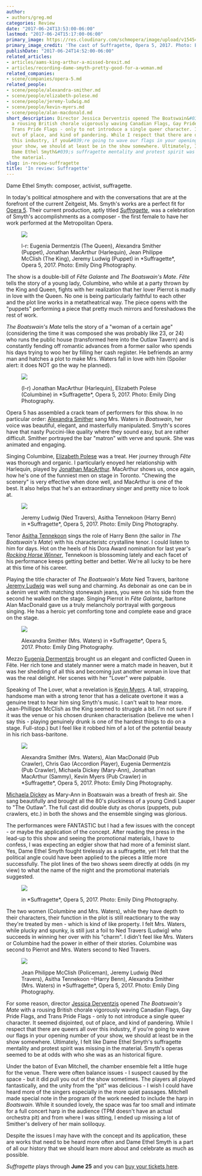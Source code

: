 ```yaml
---
author:
- authors/greg.md
categories: Review
date: "2017-06-24T13:53:00-06:00"
lastmod: "2017-06-24T15:17:00-06:00"
primary_image: https://res.cloudinary.com/schmopera/image/upload/v1545409169/media/webhook-uploads/1498336466478/2017-06-24---Sqaure---O5-The-Boatswain's-Mate-1.jpg.jpg
primary_image_credit: 'The cast of Suffragette, Opera 5, 2017. Photo: Emily Ding Photography.'
publishDate: "2017-06-24T14:52:00-06:00"
related_articles:
- articles/aams-king-arthur-a-missed-brexit.md
- articles/recording-dame-smyth-pretty-good-for-a-woman.md
related_companies:
- scene/companies/opera-5.md
related_people:
- scene/people/alexandra-smither.md
- scene/people/elizabeth-polese.md
- scene/people/jeremy-ludwig.md
- scene/people/kevin-myers.md
- scene/people/alan-macdonald.md
short_description: Director Jessica Derventzis opened The Boatswain&#039;s Mate with
  a rousing British chorale vigorously waving Canadian Flags, Gay Pride Flags, and
  Trans Pride Flags - only to not introduce a single queer character. It seemed disjointed,
  out of place, and kind of pandering. While I respect that there are queers all over
  this industry, if you&#039;re going to wave our flags in your opening number of
  your show, we should at least be in the show somewhere. Ultimately, I felt like
  Dame Ethel Smyth&#039;s suffragette mentality and protest spirit was missing in
  the material.
slug: in-review-suffragette
title: 'In review: Suffragette'
---
```


Dame Ethel Smyth: composer, activist, suffragette. 

In today's political atmosphere and with the conversations that are at the forefront of the current Zeitgeist, Ms. Smyth's works are a perfect fit for [Opera 5](/scene/companies/opera-5/). Their current production, aptly titled [*Suffragette*](http://opera5.ca/project/suffragette-details-announced/), was a celebration of Smyth's accomplishments as a composer - the first female to have her work performed at the Metropolitan Opera. 

<figure data-type="image">

![](https://res.cloudinary.com/schmopera/image/upload/v1545409169/media/webhook-uploads/1498336614263/2017-06-24---O5-Fete-Galante-2.jpg.jpg)
<figcaption>l-r: Eugenia Dermentzis (The Queen), Alexandra Smither (Puppet), Jonathan MacArthur (Harlequin), Jean Philippe McClish (The King), Jeremy Ludwig (Puppet) in *Suffragette*, Opera 5, 2017. Photo: Emily Ding Photography.</figcaption>
</figure>

The show is a double-bill of *Fête Galante* and *The Boatswain's Mate*. *Fête* tells the story of a young lady, Columbine, who while at a party thrown by the King and Queen, fights with her realization that her lover Pierrot is madly in love with the Queen. No one is being particularly faithful to each other and the plot line works in a metatheatrical way. The piece opens with the "puppets" performing a piece that pretty much mirrors and foreshadows the rest of work. 

*The Boatswain's Mate* tells the story of a "woman of a certain age" (considering the time it was composed she was probably like 23, or 24) who runs the public house (transformed here into the Outlaw Tavern) and is constantly fending off romantic advances from a former sailor who spends his days trying to woo her by filling her cash register. He befriends an army man and hatches a plot to make Mrs. Waters fall in love with him (Spoiler alert: it does NOT go the way he planned). 

<figure data-type="image">

![](https://res.cloudinary.com/schmopera/image/upload/v1545409169/media/webhook-uploads/1498336624778/2017-06-24---O5-Fete-Galante-3.jpg.jpg)
<figcaption>(l-r) Jonathan MacArthur (Harlequin), Elizabeth Polese (Columbine) in *Suffragette*, Opera 5, 2017. Photo: Emily Ding Photography.</figcaption>
</figure>

Opera 5 has assembled a crack team of performers for this show. In no particular order: [Alexandra Smither](/scene/people/alexandra-smither/) sang Mrs. Waters in *Boatswain*, her voice was beautiful, elegant, and masterfully manipulated. Smyth's scores have that nasty Puccini-like quality where they sound easy, but are rather difficult. Smither portrayed the bar "matron" with verve and spunk. She was animated and engaging. 

Singing Columbine, [Elizabeth Polese](/scene/people/elizabeth-polese/) was a treat. Her journey through *Fête* was thorough and organic. I particularly enoyed her relationship with Harlequin, played by [Jonathan MacArthur](/scene/people/jonathan-macarthur/). MacArthur shows us, once again, how he's one of the funniest men on stage in Toronto. "Chewing the scenery" is very effective when done well, and MacArthur is one of the best. It also helps that he's an extraordinary singer and pretty nice to look at.

<figure data-type="image">

![](https://res.cloudinary.com/schmopera/image/upload/v1545409169/media/webhook-uploads/1498336649344/2017-06-24---O5-The-Boatswain's-Mate-2.jpg.jpg)
<figcaption>Jeremy Ludwig (Ned Travers), Asitha Tennekoon (Harry Benn) in *Suffragette*, Opera 5, 2017. Photo: Emily Ding Photography.</figcaption>
</figure>

Tenor [Asitha Tennekoon](/scene/people/asitha-tennekoon/) sings the role of Harry Benn (the sailor in *The Boatswain's Mate*) with his characteristc crystalline tenor. I could listen to him for days. Hot on the heels of his Dora Award nomination for last year's [*Rocking Horse Winner*](/in-review-rocking-horse-winner/), Tennekoon is blossoming lately and each facet of his performance keeps getting better and better. We're all lucky to be here at this time of his career. 

Playing the title character of *The Boatswain's Mate* Ned Travers, baritone [Jeremy Ludwig](/scene/people/jeremy-ludwig/) was well sung and charming. As debonair as one can be in a denim vest with matching stonewash jeans, you were on his side from the second he walked on the stage. Singing Pierrot in *Fête Galante*, baritone Alan MacDonald gave us a truly melancholy portrayal with gorgeous singing. He has a heroic yet comforting tone and complete ease and grace on the stage.  

<figure data-type="image">

![](https://res.cloudinary.com/schmopera/image/upload/v1545409169/media/webhook-uploads/1498336659280/2017-06-24---O5-The-Boatswain's-Mate-3.jpg.jpg)
<figcaption>Alexandra Smither (Mrs. Waters) in *Suffragette*, Opera 5, 2017. Photo: Emily Ding Photography.</figcaption>
</figure>

Mezzo [Eugenia Dermentzis](/scene/people/eugenia-dermentzis/) brought us an elegant and conflicted Queen in Fête. Her rich tone and stately manner were a match made in heaven, but it was her shedding of all this and becoming just another woman in love that was the real delight. Her scenes with her "Lover" were palpable. 

Speaking of The Lover, what a revelation is [Kevin Myers](/scene/people/kevin-myers/). A tall, strapping, handsome man with a strong tenor that has a delicate overtone it was a genuine treat to hear him sing Smyth's music. I can't wait to hear more. Jean-Phillippe McClish as the King seemed to struggle a bit. I'm not sure if it was the venue or his chosen drunken characterisation (believe me when I say this - playing genuinely drunk is one of the hardest things to do on a stage. Full-stop.) but I feel like it robbed him of a lot of the potential beauty in his rich bass-baritone. 

<figure data-type="image">

![](https://res.cloudinary.com/schmopera/image/upload/v1545409169/media/webhook-uploads/1498336667623/2017-06-24---O5-The-Boatswain's-Mate-4.jpg.jpg)
<figcaption>Alexandra Smither (Mrs. Waters), Alan MacDonald (Pub Crawler), Chris Gao (Accordion Player), Eugenia Dermentzis (Pub Crawler), Michaela Dickey (Mary-Ann), Jonathan MacArthur (Sammy), Kevin Myers (Pub Crawler) in *Suffragette*, Opera 5, 2017. Photo: Emily Ding Photography.</figcaption>
</figure>

[Michaela Dickey](/scene/people/michaela-dickey/) as Mary-Ann in Boatswain was a breath of fresh air. She sang beautifully and brought all the 80's pluckiness of a young Cindi Lauper to "The Outlaw". The full cast did double duty as chorus (puppets, pub crawlers, etc.) in both the shows and the ensemble singing was glorious. 

The performances were FANTASTIC but I had a few issues with the concept - or maybe the application of the concept. After reading the press in the lead-up to this show and seeing the promotional materials, I have to confess, I was expecting an edgier show that had more of a feminist slant. Yes, Dame Ethel Smyth fought tirelessly as a suffragette, yet I felt that the political angle could have been applied to the pieces a little more successfully. The plot lines of the two shows seem directly at odds (in my view) to what the name of the night and the promotional materials suggested. 

<figure data-type="image">

![](https://res.cloudinary.com/schmopera/image/upload/v1545409169/media/webhook-uploads/1498336677660/2017-06-24---O5-The-Boatswain's-Mate-5.jpg.jpg)
<figcaption>in *Suffragette*, Opera 5, 2017. Photo: Emily Ding Photography.</figcaption>
</figure>

The two women (Columbine and Mrs. Waters), while they have depth to their characters, their function in the plot is still reactionary to the way they're treated by men - which is kind of like property. I felt Mrs. Waters, while plucky and spunky, is still just a foil to Ned Travers (Ludwig) who succeeds in winning her over with his "charm". I didn't feel like Mrs. Waters or Columbine had the power in either of their stories. Columbine was second to Pierrot and Mrs. Waters second to Ned Travers. 

<figure data-type="image">

![](https://res.cloudinary.com/schmopera/image/upload/v1545409169/media/webhook-uploads/1498336633551/2017-06-24---O5-Fete-Galante-4.jpg.jpg)
<figcaption>Jean Philippe McClish (Policeman), Jeremy Ludwig (Ned Travers), Asitha Tennekoon –(Harry Benn), Alexandra Smither (Mrs. Waters) in *Suffragette*, Opera 5, 2017. Photo: Emily Ding Photography.</figcaption>
</figure>

For some reason, director [Jessica Derventzis](/scene/people/jessica-derventzis/) opened *The Boatswain's Mate* with a rousing British chorale vigorously waving Canadian Flags, Gay Pride Flags, and Trans Pride Flags - only to not introduce a single queer character. It seemed disjointed, out of place, and kind of pandering. While I respect that there are queers all over this industry, if you're going to wave our flags in your opening number of your show, we should at least be in the show somewhere. Ultimately, I felt like Dame Ethel Smyth's suffragette mentality and protest spirit was missing in the material. Smyth's operas seemed to be at odds with who she was as an historical figure.

Under the baton of Evan Mitchell, the chamber ensemble felt a little huge for the venue. There were often balance issues - I suspect caused by the space - but it did pull you out of the show sometimes. The players all played fantastically, and the unity from the "pit" was delicious - I wish I could have heard more of the singers especially in the more quiet passages. Mitchell made special note in the program of the work needed to include the harp in *Boatswain*. While it sounded lovely, the space was far too small and intimate for a full concert harp in the audience (TPM doesn't have an actual orchestra pit) and from where I was sitting, I ended up missing a lot of Smither's delivery of her main soliloquy. 

Despite the issues I may have with the concept and its application, these are works that need to be heard more often and Dame Ethel Smyth is a part of all our history that we should learn more about and celebrate as much as possible. 

*Suffragette* plays through **June 25** and you can [buy your tickets here](http://opera5.ca/project/suffragette-details-announced/). 
